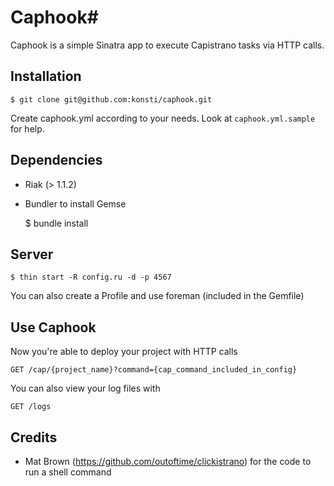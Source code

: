 # Caphook# 

Caphook is a simple Sinatra app to execute Capistrano tasks via HTTP calls.

## Installation ##

    $ git clone git@github.com:konsti/caphook.git
    
Create caphook.yml according to your needs. Look at `caphook.yml.sample` for help.

## Dependencies ##

 * Riak (> 1.1.2)
 * Bundler to install Gemse

    $ bundle install

## Server ##
    $ thin start -R config.ru -d -p 4567
    
You can also create a Profile and use foreman (included in the Gemfile)  
  
## Use Caphook ##
Now you're able to deploy your project with HTTP calls

    GET /cap/{project_name}?command={cap_command_included_in_config}
    
You can also view your log files with
    
    GET /logs

## Credits ##
 * Mat Brown (https://github.com/outoftime/clickistrano) for the code to run a shell command